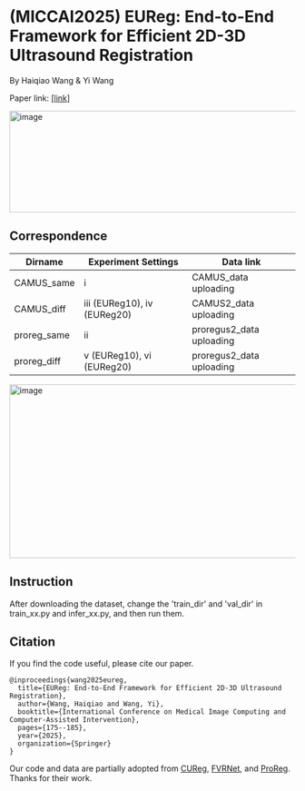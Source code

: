 # (MICCAI2025) EUReg: End-to-End Framework for Efficient 2D-3D Ultrasound Registration

By Haiqiao Wang & Yi Wang

Paper link: [[link]](https://link.springer.com/chapter/10.1007/978-3-032-04937-7_17)

<img width="685" height="179" alt="image" src="https://github.com/user-attachments/assets/39d15db4-7836-4b7d-85fa-0dea1c592c3f" />

## Correspondence

| Dirname  | Experiment Settings| Data link |
| ---------- | -----------| -----------|
| CAMUS_same   | i   | CAMUS_data uploading|
| CAMUS_diff   | iii (EUReg10), iv (EUReg20)   | CAMUS2_data uploading |
| proreg_same   | ii   | proregus2_data uploading  |
| proreg_diff   | v (EUReg10), vi (EUReg20)  | proregus2_data uploading|

<img width="1559" height="306" alt="image" src="https://github.com/user-attachments/assets/e4df2049-a4b8-4dec-a5fa-ac0cdcbc7909" />

## Instruction

After downloading the dataset, change the 'train_dir' and 'val_dir' in train_xx.py and infer_xx.py, and then run them.

## Citation
If you find the code useful, please cite our paper.
```
@inproceedings{wang2025eureg,
  title={EUReg: End-to-End Framework for Efficient 2D-3D Ultrasound Registration},
  author={Wang, Haiqiao and Wang, Yi},
  booktitle={International Conference on Medical Image Computing and Computer-Assisted Intervention},
  pages={175--185},
  year={2025},
  organization={Springer}
}
```

Our code and data are partially adopted from [CUReg](https://github.com/LLEIHIT/CU-Reg), [FVRNet](https://github.com/DIAL-RPI/FVR-Net), and [ProReg](https://muregpro.github.io/data.html). Thanks for their work.
